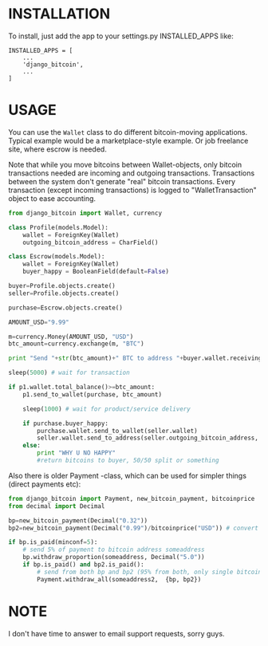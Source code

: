 INSTALLATION
============

To install, just add the app to your settings.py INSTALLED_APPS like:

    INSTALLED_APPS = [
        ...
        'django_bitcoin',
        ...
    ]

USAGE
=====

You can use the `Wallet` class to do different bitcoin-moving applications. Typical example would be a marketplace-style example. Or job freelance site, where escrow is needed.

Note that while you move bitcoins between Wallet-objects, only bitcoin transactions needed are incoming and outgoing transactions. 
Transactions between the system don't generate "real" bitcoin transactions. Every transaction (except incoming transactions) is logged to "WalletTransaction" object to ease accounting.

```python
from django_bitcoin import Wallet, currency

class Profile(models.Model):
    wallet = ForeignKey(Wallet)
    outgoing_bitcoin_address = CharField()

class Escrow(models.Model):
    wallet = ForeignKey(Wallet)
    buyer_happy = BooleanField(default=False)

buyer=Profile.objects.create()
seller=Profile.objects.create()

purchase=Escrow.objects.create()

AMOUNT_USD="9.99"

m=currency.Money(AMOUNT_USD, "USD")
btc_amount=currency.exchange(m, "BTC")

print "Send "+str(btc_amount)+" BTC to address "+buyer.wallet.receiving_address()

sleep(5000) # wait for transaction

if p1.wallet.total_balance()>=btc_amount:
    p1.send_to_wallet(purchase, btc_amount)

    sleep(1000) # wait for product/service delivery

    if purchase.buyer_happy:
        purchase.wallet.send_to_wallet(seller.wallet)
        seller.wallet.send_to_address(seller.outgoing_bitcoin_address, seller.wallet.total_balance())
    else:
        print "WHY U NO HAPPY"
        #return bitcoins to buyer, 50/50 split or something
```
        

Also there is older Payment -class, which can be used for simpler things (direct payments etc):

```python
from django_bitcoin import Payment, new_bitcoin_payment, bitcoinprice
from decimal import Decimal

bp=new_bitcoin_payment(Decimal("0.32"))
bp2=new_bitcoin_payment(Decimal("0.99")/bitcoinprice("USD")) # convert from USD

if bp.is_paid(minconf=5):
    # send 5% of payment to bitcoin address someaddress
    bp.withdraw_proportion(someaddress, Decimal("5.0"))
    if bp.is_paid() and bp2.is_paid():
        # send from both bp and bp2 (95% from both, only single bitcoin transaction)
        Payment.withdraw_all(someaddress2,  {bp, bp2})
```

NOTE
====

I don't have time to answer to email support requests, sorry guys.


